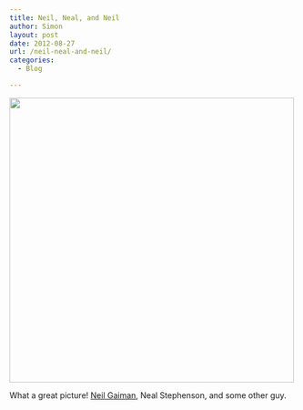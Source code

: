 ```yaml
---
title: Neil, Neal, and Neil
author: Simon
layout: post
date: 2012-08-27
url: /neil-neal-and-neil/
categories:
  - Blog

---
```

[<img alt="" src="http://3.bp.blogspot.com/-ZDB4_y8Nbf0/UDkqyIVJfLI/AAAAAAAAn_c/GscZ2uuovRI/s1600/Scan10001.JPG" class="alignnone" width="500" />][1]

What a great picture! [Neil Gaiman][1], Neal Stephenson, and some other guy.

 [1]: http://journal.neilgaiman.com/2012/08/neil-armstrong.html